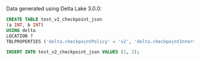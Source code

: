 Data generated using Delta Lake 3.0.0:

```sql
CREATE TABLE test_v2_checkpoint_json
(a INT, b INT)
USING delta 
LOCATION ?
TBLPROPERTIES ('delta.checkpointPolicy' = 'v2', 'delta.checkpointInterval' = '1');

INSERT INTO test_v2_checkpoint_json VALUES (1, 2);
```
